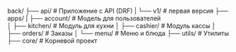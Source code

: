 back/
├── api/                # Приложение с API (DRF)
|   └── v1/              # первая версия
├── apps/
|   ├── account/            # Модель для пользователей  
│   ├── kitchen/            # Модуль для кухни
│   ├── cashier/            # Модуль кассы
│   ├── orders/             # Заказы
│   └── menu/               # Меню и блюда
├── utils/              # Утилиты
├── core/               # Корневой проект